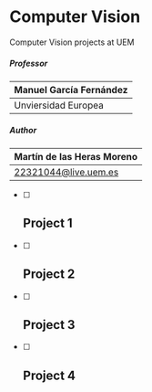 # Computer Vision
Computer Vision projects at UEM

##### Professor
| Manuel García Fernández
| --------------------------
| Unviersidad Europea

##### Author
| Martín de las Heras Moreno
| --------------------------
| 22321044@live.uem.es

 - [ ] Project 1
   - 
 - [ ] Project 2
   - 
 - [ ] Project 3
   - 
 - [ ] Project 4
   - 

